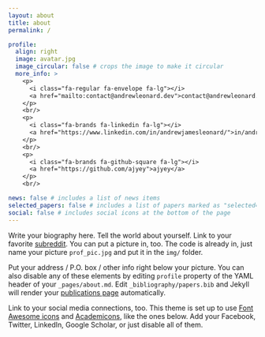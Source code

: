 ```yaml
---
layout: about
title: about
permalink: /

profile:
  align: right
  image: avatar.jpg
  image_circular: false # crops the image to make it circular
  more_info: >
    <p>
      <i class="fa-regular fa-envelope fa-lg"></i>
      <a href="mailto:contact@andrewleonard.dev">contact@andrewleonard.dev</a>
    </p>
    <br/>
    <p>
      <i class="fa-brands fa-linkedin fa-lg"></i>
      <a href="https://www.linkedin.com/in/andrewjamesleonard/">in/andrewjamesleonard</a>
    </p>
    <br/>
    <p>
      <i class="fa-brands fa-github-square fa-lg"></i>
      <a href="https://github.com/ajyey">ajyey</a>
    </p>
    <br/>

news: false # includes a list of news items
selected_papers: false # includes a list of papers marked as "selected={true}"
social: false # includes social icons at the bottom of the page
---
```


Write your biography here. Tell the world about yourself. Link to your favorite [subreddit](http://reddit.com). You can put a picture in, too. The code is already in, just name your picture `prof_pic.jpg` and put it in the `img/` folder.

Put your address / P.O. box / other info right below your picture. You can also disable any of these elements by editing `profile` property of the YAML header of your `_pages/about.md`. Edit `_bibliography/papers.bib` and Jekyll will render your [publications page](/al-folio/publications/) automatically.

Link to your social media connections, too. This theme is set up to use [Font Awesome icons](https://fontawesome.com/) and [Academicons](https://jpswalsh.github.io/academicons/), like the ones below. Add your Facebook, Twitter, LinkedIn, Google Scholar, or just disable all of them.

